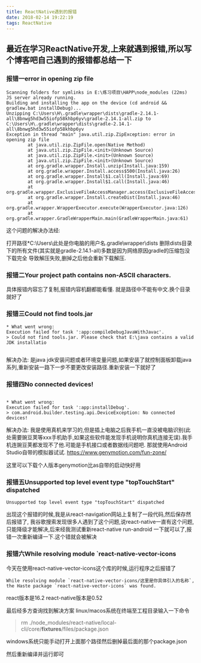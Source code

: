 ```yaml
---
title: ReactNative遇到的报错
date: 2018-02-14 19:22:19
tags: ReactNative
---
```


## 最近在学习ReactNative开发,上来就遇到报错,所以写个博客吧自己遇到的报错都总结一下
<!-- more -->
### 报错一error in opening zip file
```
Scanning folders for symlinks in E:\练习项目\HAPP\node_modules (22ms)
JS server already running.
Building and installing the app on the device (cd android && gradlew.bat installDebug)...
Unzipping C:\Users\H\.gradle\wrapper\dists\gradle-2.14.1-all\8bnwg5hd3w55iofp58khbp6yv\gradle-2.14.1-all.zip to C:\Users\H\.gradle\wrapper\dists\gradle-2.14.1-all\8bnwg5hd3w55iofp58khbp6yv
Exception in thread "main" java.util.zip.ZipException: error in opening zip file
        at java.util.zip.ZipFile.open(Native Method)
        at java.util.zip.ZipFile.<init>(Unknown Source)
        at java.util.zip.ZipFile.<init>(Unknown Source)
        at java.util.zip.ZipFile.<init>(Unknown Source)
        at org.gradle.wrapper.Install.unzip(Install.java:159)
        at org.gradle.wrapper.Install.access$500(Install.java:26)
        at org.gradle.wrapper.Install$1.call(Install.java:69)
        at org.gradle.wrapper.Install$1.call(Install.java:46)
        at org.gradle.wrapper.ExclusiveFileAccessManager.access(ExclusiveFileAccessManager.java:65)
        at org.gradle.wrapper.Install.createDist(Install.java:46)
        at org.gradle.wrapper.WrapperExecutor.execute(WrapperExecutor.java:126)
        at org.gradle.wrapper.GradleWrapperMain.main(GradleWrapperMain.java:61)
```
这个问题的解决办法经:

打开路径*C:\Users\此处是你电脑的用户名\.gradle\wrapper\dists
删除dists目录下的所有文件(其实就是gradle-2.14.1-all)多数是因为网络原因gradle的压缩包没下载完全
导致解压失败,删掉之后他会重新下载解压.

### 报错二Your project path contains non-ASCII characters.
具体报错内容忘了复制,报错内容机翻都能看懂.
就是路径中不能有中文.换个目录就好了


### 报错三Could not find tools.jar

```
* What went wrong:
Execution failed for task ':app:compileDebugJavaWithJavac'.
> Could not find tools.jar. Please check that E:\java contains a valid JDK installatio


```
解决办法:
是java jdk安装问题或者环境变量问题,如果安装了就控制面板卸载java系列,重新安装一路下一步不要更改安装路径.重新安装一下就好了

### 报错四No connected devices!

```

* What went wrong:
Execution failed for task ':app:installDebug'.
> com.android.builder.testing.api.DeviceException: No connected devices!

```
解决办法:
我是使用真机来学习的,但是插上电脑之后我手机一直没被电脑识别(此处需要豌豆荚等xxx手机助手,如果这些软件能发现手机说明你真机连接无误).我手机连豌豆荚都发现不了他.可能是手机接口或者数据线问题吧.
那就使用Android Studio自带的模拟器试试.
https://www.genymotion.com/fun-zone/

这里可以下载个人版本genymotion比as自带的启动快好用

### 报错五Unsupported top level event type "topTouchStart" dispatched

```
Unsupported top level event type "topTouchStart" dispatched

```
出现这个报错的时候,我是从react-navigation网站上复制了一段代码,然后保存然后报错了,
我谷歌搜索发现很多人遇到了这个问题,说react-native一直有这个问题,只能降级才能解决,后来经我测试重新react-native run-android 一下就可以了,报错一次重新编译一下.这个错就会被解决

### 报错六While resolving module `react-native-vector-icons

今天在使用react-native-vector-icons这个库的时候,运行程序之后报错了
```
While resolving module `react-native-vector-icons/这里是你具体引入的名称`, the Haste package `react-native-vector-icons` was found.
```
react版本是16.2
react-native版本是0.52

最后经多方查询找到解决方案
linux/macos系统在终端至工程目录输入一下命令
> rm ./node_modules/react-native/local-cli/core/__fixtures__/files/package.json

windows系统只能手动打开上面那个路径然后删掉最后面的那个package.json

然后重新编译并运行即可